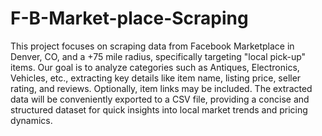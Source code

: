 # F-B-Market-place-Scraping
This project focuses on scraping data from Facebook Marketplace in Denver, CO, and a +75 mile radius, specifically targeting "local pick-up" items. Our goal is to analyze categories such as Antiques, Electronics, Vehicles, etc., extracting key details like item name, listing price, seller rating, and reviews. Optionally, item links may be included. The extracted data will be conveniently exported to a CSV file, providing a concise and structured dataset for quick insights into local market trends and pricing dynamics.
